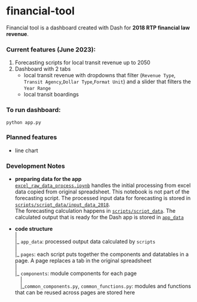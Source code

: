 # financial-tool

Financial tool is a dashboard created with Dash for **2018 RTP financial law revenue**.

### Current features (June 2023):

1. Forecasting scripts for local transit revenue up to 2050
2. Dashboard with 2 tabs 
   - local transit revenue with dropdowns that filter 
(`Revenue Type`, `Transit Agency`,`Dollar Type`,`Format Unit`) and a slider that filters the `Year Range`
   - local transit boardings

### To run dashboard: 

```
python app.py
```


### Planned features

- line chart

### Development Notes

- **preparing data for the app**\
[`excel_raw_data_process.ipynb`](https://github.com/psrc/financial-tool/blob/main/scripts/archive_scripts/excel_raw_data_process.ipynb) handles the initial processing from excel data copied from original spreadsheet. 
This notebook is not part of the forecasting script. The processed input data for forecasting is stored in [`scripts/script_data/input_data_2018`](https://github.com/psrc/financial-tool/tree/main/scripts/script_data/input_data_2018). <br> The forecasting calculation happens in [`scripts/script_data`](https://github.com/psrc/financial-tool/tree/main/scripts/script_data). 
The calculated output that is ready for the Dash app is stored in [`app_data`](https://github.com/psrc/financial-tool/tree/main/app_data)

- **code structure**\
   | <br>
   |_ `app_data`: processed output data calculated by `scripts` <br>
   | <br>
   |_ `pages`: each script puts together the components and datatables in a page. A page replaces a tab in the original spreadsheet <br>
   | <br>
   |_ `components`: module components for each page <br>
   &emsp;|<br>
   &emsp;|_`common_components.py`, `common_functions.py`: modules and functions that can be reused across pages are stored here
